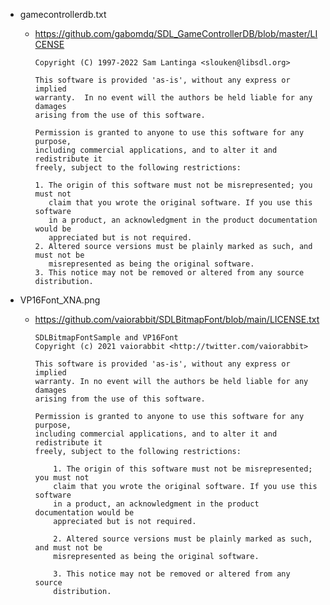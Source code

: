 *   gamecontrollerdb.txt
    *   https://github.com/gabomdq/SDL_GameControllerDB/blob/master/LICENSE

            Copyright (C) 1997-2022 Sam Lantinga <slouken@libsdl.org>

            This software is provided 'as-is', without any express or implied
            warranty.  In no event will the authors be held liable for any damages
            arising from the use of this software.

            Permission is granted to anyone to use this software for any purpose,
            including commercial applications, and to alter it and redistribute it
            freely, subject to the following restrictions:

            1. The origin of this software must not be misrepresented; you must not
               claim that you wrote the original software. If you use this software
               in a product, an acknowledgment in the product documentation would be
               appreciated but is not required. 
            2. Altered source versions must be plainly marked as such, and must not be
               misrepresented as being the original software.
            3. This notice may not be removed or altered from any source distribution.

*   VP16Font_XNA.png
    *   https://github.com/vaiorabbit/SDLBitmapFont/blob/main/LICENSE.txt

            SDLBitmapFontSample and VP16Font
            Copyright (c) 2021 vaiorabbit <http://twitter.com/vaiorabbit>

            This software is provided 'as-is', without any express or implied
            warranty. In no event will the authors be held liable for any damages
            arising from the use of this software.

            Permission is granted to anyone to use this software for any purpose,
            including commercial applications, and to alter it and redistribute it
            freely, subject to the following restrictions:

                1. The origin of this software must not be misrepresented; you must not
                claim that you wrote the original software. If you use this software
                in a product, an acknowledgment in the product documentation would be
                appreciated but is not required.

                2. Altered source versions must be plainly marked as such, and must not be
                misrepresented as being the original software.

                3. This notice may not be removed or altered from any source
                distribution.

